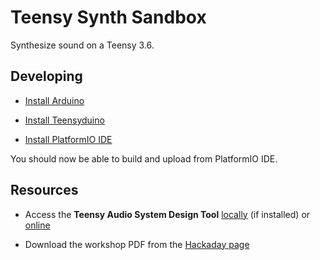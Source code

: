 # Teensy Synth Sandbox

Synthesize sound on a Teensy 3.6.

## Developing

- [Install Arduino](https://www.arduino.cc/en/Main/Software)

- [Install Teensyduino](https://www.pjrc.com/teensy/td_download.html)

- [Install PlatformIO IDE](https://platformio.org/platformio-ide)

You should now be able to build and upload from PlatformIO IDE.

## Resources

- Access the **Teensy Audio System Design Tool**
[locally](file:///Applications/Arduino.app/Contents/Java/hardware/teensy/avr/libraries/Audio/gui/index.html) (if installed) or [online](https://www.pjrc.com/teensy/gui/)

- Download the workshop PDF from the [Hackaday page](https://hackaday.io/project/8292-microcontroller-audio-workshop-had-supercon-2015)
